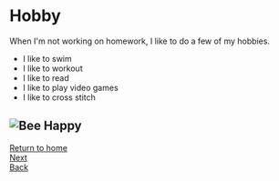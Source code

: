# Hobby

When I'm not working on homework, I like to do a few of my hobbies.

* I like to swim
* I like to workout 
* I like to read 
* I like to play video games 
* I like to cross stitch

![Bee Happy](https://github.com/Podgorny01/Midterm/issues/1#issue-1171723393)
--------------------------------
[Return to home](./README.md)  
[Next](./skincare.md)  
[Back](./code.md)  